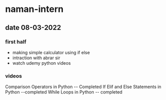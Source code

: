 # naman-intern

## date 08-03-2022

### first half
- making simple calculator using if else
- intraction with abrar sir
- watch udemy python videos 

###  videos
  Comparison Operators in Python -- Completed 
  If Elif and Else Statements in Python --completed
   While Loops in Python -- completed

 